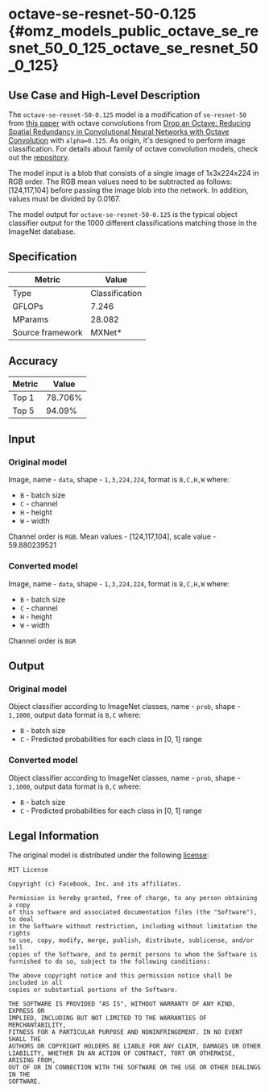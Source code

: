 # octave-se-resnet-50-0.125 {#omz_models_public_octave_se_resnet_50_0_125_octave_se_resnet_50_0_125}

## Use Case and High-Level Description

The `octave-se-resnet-50-0.125` model is a modification of `se-resnet-50` from [this paper](https://arxiv.org/abs/1709.01507) with octave convolutions from [Drop an Octave: Reducing Spatial Redundancy in Convolutional Neural Networks with Octave Convolution](https://arxiv.org/abs/1904.05049) with `alpha=0.125`. As origin, it's designed to perform image classification. For details about family of octave convolution models, check out the [repository](https://github.com/facebookresearch/OctConv).

The model input is a blob that consists of a single image of 1x3x224x224 in RGB order. The RGB mean values need to be subtracted as follows: [124,117,104] before passing the image blob into the network. In addition, values must be divided by 0.0167.

The model output for `octave-se-resnet-50-0.125` is the typical object classifier output for the 1000 different classifications matching those in the ImageNet database.

## Specification

| Metric            | Value         |
|-------------------|---------------|
| Type              | Classification|
| GFLOPs            | 7.246         |
| MParams           | 28.082        |
| Source framework  | MXNet\*       |

## Accuracy

| Metric | Value |
| ------ | ----- |
| Top 1  | 78.706%|
| Top 5  | 94.09% |

## Input

### Original model

Image, name - `data`,  shape - `1,3,224,224`, format is `B,C,H,W` where:

- `B` - batch size
- `C` - channel
- `H` - height
- `W` - width

Channel order is `RGB`.
Mean values - [124,117,104], scale value - 59.880239521

### Converted model

Image, name - `data`,  shape - `1,3,224,224`, format is `B,C,H,W` where:

- `B` - batch size
- `C` - channel
- `H` - height
- `W` - width

Channel order is `BGR`

## Output

### Original model

Object classifier according to ImageNet classes, name - `prob`,  shape - `1,1000`, output data format is `B,C` where:

- `B` - batch size
- `C` - Predicted probabilities for each class in  [0, 1] range

### Converted model

Object classifier according to ImageNet classes, name - `prob`,  shape - `1,1000`, output data format is `B,C` where:

- `B` - batch size
- `C` - Predicted probabilities for each class in  [0, 1] range

## Legal Information

The original model is distributed under the following
[license](https://raw.githubusercontent.com/facebookresearch/OctConv/master/LICENSE):

```
MIT License

Copyright (c) Facebook, Inc. and its affiliates.

Permission is hereby granted, free of charge, to any person obtaining a copy
of this software and associated documentation files (the "Software"), to deal
in the Software without restriction, including without limitation the rights
to use, copy, modify, merge, publish, distribute, sublicense, and/or sell
copies of the Software, and to permit persons to whom the Software is
furnished to do so, subject to the following conditions:

The above copyright notice and this permission notice shall be included in all
copies or substantial portions of the Software.

THE SOFTWARE IS PROVIDED "AS IS", WITHOUT WARRANTY OF ANY KIND, EXPRESS OR
IMPLIED, INCLUDING BUT NOT LIMITED TO THE WARRANTIES OF MERCHANTABILITY,
FITNESS FOR A PARTICULAR PURPOSE AND NONINFRINGEMENT. IN NO EVENT SHALL THE
AUTHORS OR COPYRIGHT HOLDERS BE LIABLE FOR ANY CLAIM, DAMAGES OR OTHER
LIABILITY, WHETHER IN AN ACTION OF CONTRACT, TORT OR OTHERWISE, ARISING FROM,
OUT OF OR IN CONNECTION WITH THE SOFTWARE OR THE USE OR OTHER DEALINGS IN THE
SOFTWARE.
```
